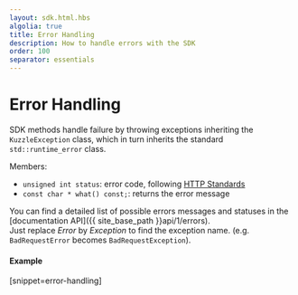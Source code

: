 ```yaml
---
layout: sdk.html.hbs
algolia: true
title: Error Handling
description: How to handle errors with the SDK
order: 100
separator: essentials
---
```



# Error Handling

SDK methods handle failure by throwing exceptions inheriting the `KuzzleException` class, which in turn inherits the standard `std::runtime_error` class.

Members:
* `unsigned int status`: error code, following [HTTP Standards](https://en.wikipedia.org/wiki/List_of_HTTP_status_codes)
* `const char * what() const;`: returns the error message

You can find a detailed list of possible errors messages and statuses in the [documentation API]({{ site_base_path }}api/1/errors).  
Just replace *Error* by *Exception* to find the exception name. (e.g. `BadRequestError` becomes `BadRequestException`).

#### Example
[snippet=error-handling]
